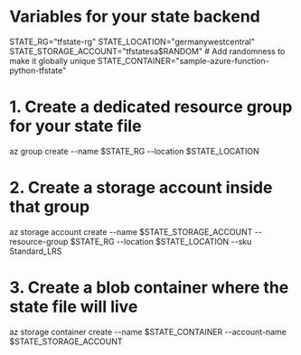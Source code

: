 # Variables for your state backend
STATE_RG="tfstate-rg"
STATE_LOCATION="germanywestcentral"
STATE_STORAGE_ACCOUNT="tfstatesa$RANDOM" # Add randomness to make it globally unique
STATE_CONTAINER="sample-azure-function-python-tfstate"

# 1. Create a dedicated resource group for your state file
az group create --name $STATE_RG --location $STATE_LOCATION

# 2. Create a storage account inside that group
az storage account create --name $STATE_STORAGE_ACCOUNT --resource-group $STATE_RG --location $STATE_LOCATION --sku Standard_LRS

# 3. Create a blob container where the state file will live
az storage container create --name $STATE_CONTAINER --account-name $STATE_STORAGE_ACCOUNT